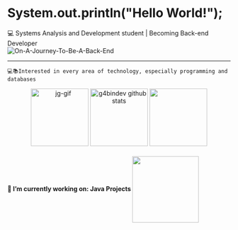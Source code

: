   # System.out.println("Hello World!"); 
  
  :computer: Systems Analysis and Development student | Becoming Back-end Developer <br>
  <img alt="On-A-Journey-To-Be-A-Back-End" src="https://readme-typing-svg.herokuapp.com/?lines=On+a+journey+to+be+a+Dev+Back-end!" >
    
  <hr>
  
    💻📚Interested in every area of technology, especially programming and databases
    
  
  <div align="center">
  <img alt="jg-gif" width="130" src="https://media.giphy.com/media/gVnet5HmqG5xu/giphy.gif">
  <img height="130px" src="https://github-readme-stats.vercel.app/api?username=g4bindev&show_icons=true&count_private=true&hide_border=true&title_color=00bfbf&icon_color=00bfbf&text_color=c9d1d9&bg_color=0d1117" alt="g4bindev github stats" /> 
  <img height="130px" src="https://github-readme-stats.vercel.app/api/top-langs/?username=g4bindev&layout=compact&hide_border=true&title_color=00bfbf&text_color=00bfbf&bg_color=0d1117" />  
  </div>
    
  <div>
  <h4>🏢 I’m currently working on: Java Projects
  <img alt="" align="center" width="150" src="">
  </h4>
  </div>
   
   ##
    
<div> 
   
</div>
